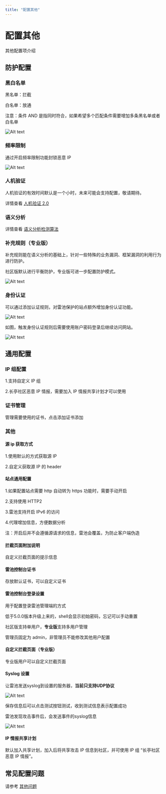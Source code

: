```yaml
---
title: "配置其他"
---
```


# 配置其他

其他配置项介绍

## 防护配置

### 黑白名单

黑名单：拦截

白名单：放通

注意：条件 AND 是指同时符合，如果希望多个匹配条件需要增加多条黑名单或者白名单

![Alt text](/images/docs/guide_config/other_config1.png)

### 频率限制

通过开启频率限制功能封锁恶意 IP

![Alt text](/images/docs/guide_config/other_config2.png)

### 人机验证

人机验证的有效时间默认是一个小时，未来可能会支持配置，敬请期待。

详情查看 [人机验证 2.0](/about/challenge)

### 语义分析

详情查看 [语义分析检测算法](/about/syntaxanalysis)

### 补充规则（专业版）

补充规则能在语义分析的基础上，针对一些特殊的业务漏洞、框架漏洞的利用行为进行防护。

社区版默认进行平衡防护，专业版可进一步配置防护模式。

![Alt text](/images/docs/guide_config/other_config3.png)

### 身份认证

可以通过添加认证规则，对雷池保护的站点额外增加身份认证功能。

![Alt text](/images/docs/guide_config/other_config4.png)

如图，触发身份认证规则后需要使用账户密码登录后继续访问网站。

![Alt text](/images/docs/guide_config/other_config5.png)

## 通用配置

### IP 组配置

1.支持自定义 IP 组

2.长亭社区恶意 IP 情报，需要加入 IP 情报共享计划才可以使用

### 证书管理

管理需要使用的证书，点击添加证书添加

### 其他

#### 源 ip 获取方式

1.使用默认的方式获取源 IP

2.自定义获取源 IP 的 header

#### 站点通用配置

1.如果配置站点需要 http 自动转为 https 功能时，需要手动开启

2.支持使用 HTTP2

3.雷池支持开启 IPv6 的访问

4.代理增加信息，方便数据分析

注：开启后并不会遵循源请求的信息，雷池会覆盖，为防止客户端伪造

#### 拦截页面附加说明

自定义拦截页面的提示信息

#### 雷池控制台证书

存放默认证书，可以自定义证书

#### 雷池控制台登录设置

用于配置登录雷池管理端的方式

低于5.0.0版本升级上来的，shell会显示初始密码，忘记可以手动重置

社区版支持单用户，**专业版**支持多用户管理

管理员固定为 admin，非管理员不能修改其他用户配置

#### 自定义拦截页面（专业版）

专业版用户可以自定义拦截页面

#### Syslog 设置

让雷池发送syslog到设置的服务器，**当前只支持UDP协议**

![Alt text](/images/docs/guide_config/other_config6.png)

保存信息后可以点击测试按钮测试，收到测试信息表示配置成功

雷池发现攻击事件后，会发送事件的syslog信息

![Alt text](/images/docs/guide_config/other_config7.png)


#### IP 情报共享计划

默认加入共享计划，加入后将共享攻击 IP 信息到社区，并可使用 IP 组 “长亭社区恶意 IP 情报”。

## 常见配置问题

请参考 [其他问题](/faq/other)
